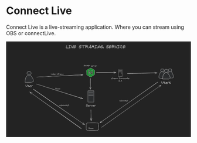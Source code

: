 # Connect Live

Connect Live is a live-streaming application. Where you can stream using OBS or connectLive.

![HLD of Connect Live](https://github.com/imakhlaq/connectlive/blob/main/images/HLD_of_liveconnect.png?raw=true)
